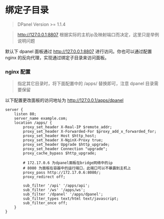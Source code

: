 # 绑定子目录

> DPanel Version >= 1.1.4

> http://127.0.0.1:8807 根据实际的主机ip及映射端口而决定，这里只是举例说明问题

默认下 dpanel 面板通过 http://127.0.0.1:8807 进行访问。你也可以通过配置 nginx 的反向代理，实现通过绑定子目录来访问面板。

### nginx 配置

> 指定其它目录时，将下面配置中的 /apps/ 替换即可，注意 dpanel 目录需要保留

以下配置更改面板的访问地址为 http://127.0.0.1/apps/dpanel

```
server {
    listen 80;
    server_name example.com;
    location /apps/ {
        proxy_set_header X-Real-IP $remote_addr;
        proxy_set_header X-Forwarded-For $proxy_add_x_forwarded_for;
        proxy_set_header Host $http_host;
        proxy_set_header X-NginX-Proxy true;
        proxy_set_header Upgrade $http_upgrade;
        proxy_set_header Connection "upgrade";
        proxy_cache_bypass $http_upgrade;

        # 172.17.0.6 为dpanel面板在bridge网络中的ip
        # 8080 为面板在容器中的运行端口，此端口可以不暴露到主机上
        proxy_pass http://172.17.0.6:8080/;
        proxy_redirect off;

        sub_filter '/api' '/apps/api';
        sub_filter '/ws' '/apps/ws';
        sub_filter '/dpanel' '/apps/dpanel';
        sub_filter_types text/html text/javascript;
        sub_filter_once off;
    }
}
```